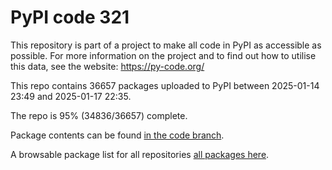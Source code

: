 # PyPI code 321

This repository is part of a project to make all code in PyPI as accessible as possible. For more information 
on the project and to find out how to utilise this data, see the website: https://py-code.org/

This repo contains 36657 packages uploaded to PyPI between 
2025-01-14 23:49 and 2025-01-17 22:35.

The repo is 95% (34836/36657) complete.

Package contents can be found [in the code branch](https://github.com/pypi-data/pypi-mirror-321/tree/code/packages).

A browsable package list for all repositories [all packages here](https://py-code.org/repositories/pypi-mirror-321).


